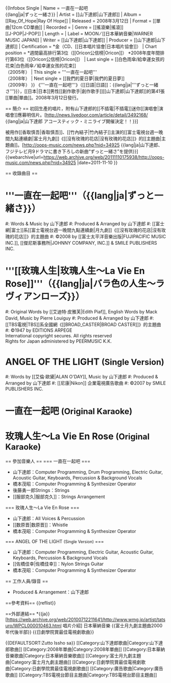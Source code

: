 {{Infobox Single 
| Name           = 一直在一起吧<br />{{lang|ja|ずっと一緒さ}}
| Artist         = [[山下達郎|山下達郎]]
| Album          = [[Ray_Of_Hope|Ray Of Hope]]
| Released       = 2008年3月12日
| Format         = [[單曲|12cm CD單曲]]
| Recorded       = 
| Genre          = [[搖滾樂|搖滾]]<br />[[J-POP|J-POP]]
| Length         = 
| Label          = MOON ⁄ [[日本華納音樂|WARNER MUSIC JAPAN]]
| Writer         = [[山下達郎|山下達郎]]
| Producer       = [[山下達郎|山下達郎]]
| Certification  = *金（CD、[[日本唱片協會|日本唱片協會]]）
| Chart position = *週間最高排行第3位（[[Oricon公信榜|Oricon]]）
*2008年度年間排行第63位（[[Oricon公信榜|Oricon]]）
| Last single    = [[白色雨傘/給幸運女孩的花束|白色雨傘 ⁄ 給幸運女孩的花束]]<br />（2005年）
| This single    = '''一直在一起吧'''<br />（2008年）
| Next single    = [[我們的夏日夢|我們的夏日夢]]<br />（2009年）
}}
《'''一直在一起吧'''》（[[日語|日語]]：{{lang|ja|'''ずっと一緒さ'''}}），[[日本|日本]]男性[[創作歌手|創作歌手]][[山下達郎|山下達郎]]的第41張[[單曲|單曲]]。2008年3月12日發行。

== 簡介 ==
初回生產的唱片，附有山下達郎的[[不插電|不插電]]迷你[[演唱會|演唱會]]應募明信片。<ref>[http://news.livedoor.com/article/detail/3492168/ {{lang|ja|山下達郎 アコースティック・ミニライブ開催決定！！}}]</ref>

被用作[[香取慎吾|香取慎吾]]、[[竹內結子|竹內結子]]主演的[[富士電視台週一晚間九點連續劇|富士月九劇]]《[[沒有玫瑰的花店|沒有玫瑰的花店]]》的[[主題曲|主題曲]]。<ref>[http://oops-music.com/news.php?nid=34925 {{lang|ja|山下達郎、フジテレビ月9ドラマに書き下ろしの新曲“ずっと一緒さ”を提供}}] {{webarchive|url=https://web.archive.org/web/20111110175938/http://oops-music.com/news.php?nid=34925 |date=2011-11-10 }}</ref>

== 收錄曲目 ==
# '''一直在一起吧'''（{{lang|ja|ずっと一緒さ}}）
#: Words & Music by 山下達郎
#: Produced & Arranged by 山下達郎
#: [[富士網|富士]]系[[富士電視台週一晚間九點連續劇|月九劇]]《[[沒有玫瑰的花店|沒有玫瑰的花店]]》的主題曲
#: ©2008 by [[富士太平洋音樂出版|FUJIPACIFIC MUSIC INC.]], [[傑尼斯事務所|JOHNNY COMPANY, INC.]] & SMILE PUBLISHERS INC.
# '''[[玫瑰人生|玫瑰人生～La Vie En Rose]]'''（{{lang|ja|バラ色の人生～ラヴィアンローズ}}）
#: Original Words by [[艾迪特·皮雅芙|Edith Piaf]], English Words by Mack David, Music by Pierre Louiguy
#: Produced & Arranged by 山下達郎
#: [[TBS電視|TBS]]系全國網《[[BROAD_CASTER|BROAD CASTER]]》的主題曲
#: ©1947 by EDITIONS ARPEGE<br />International copyright secures. All rights reserved<br />Rights for Japan administered by PEERMUSIC K.K.
# ANGEL OF THE LIGHT <span style="font-size:90%;">(Single Version)</span>
#: Words by [[艾倫·歐黛|ALAN O'DAY]], Music by 山下達郎
#: Produced & Arranged by 山下達郎
#: [[尼康|Nikon]] 企業電視廣告歌曲
#: ©2007 by SMILE PUBLISHERS INC.
# 一直在一起吧 <span style="font-size:90%;">(Original Karaoke)</span>
# 玫瑰人生～La Vie En Rose <span style="font-size:90%;">(Original Karaoke)</span>

== 參加音樂人 ==
=== 一直在一起吧 ===
* 山下達郎：Computer Programming, Drum Programming, Electric Guitar, Acoustic Guitar, Keyboards, Percussion & Background Vocals
* 橋本茂昭：Computer Programming & Synthesizer Operator
* 後藤勇一郎Strings：Strings
* [[服部克久|服部克久]]：Strings Arrangement

=== 玫瑰人生～La Vie En Rose ===
* 山下達郎：All Voices & Percussion
* [[数原晋|数原晋]]：Whistle
* 橋本茂昭：Computer Programming & Synthesizer Operator

=== ANGEL OF THE LIGHT <span style="font-size:90%;">(Single Version)</span> ===
* 山下達郎：Computer Programming, Electric Guitar, Acoustic Guitar, Keyboards, Percussion & Background Vocals
* [[佐橋佳幸|佐橋佳幸]]：Nylon Strings Guitar
* 橋本茂昭：Computer Programming & Synthesizer Operator

== 工作人員/錄音 ==
* Produced & Arrangement：山下達郎

==參考資料==
{{reflist}}

==外部連結==
*{{ja}}[https://web.archive.org/web/20100712211641/http://www.wmg.jp/artist/tatsuro/WPCL000010463.html 唱片介紹] 日本華納音樂
{{富士月九劇主題曲2000年代後半部}}
{{日劇學院賞最佳電視劇歌曲}}

{{DEFAULTSORT:Zutto Issho sa}}
[[Category:山下達郎歌曲|Category:山下達郎歌曲]]
[[Category:2008年單曲|Category:2008年單曲]]
[[Category:日本華納音樂歌曲|Category:日本華納音樂歌曲]]
[[Category:富士月九劇主題曲|Category:富士月九劇主題曲]]
[[Category:日劇學院賞最佳電視劇歌曲|Category:日劇學院賞最佳電視劇歌曲]]
[[Category:廣告歌曲|Category:廣告歌曲]]
[[Category:TBS電視台節目主題曲|Category:TBS電視台節目主題曲]]
